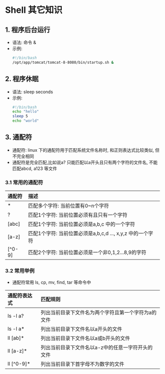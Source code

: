 # Shell 其它知识

## 1. 程序后台运行

* 语法: 命令 &
* 示例:
  ```bash
  #!/bin/bash
  /opt/app/tomcat/tomcat-8-8080/bin/startup.sh &
  ```

## 2. 程序休眠

* 语法: sleep seconds
* 示例:
  ```bash
  #!/bin/bash
  echo "hello"
  sleep 5
  echo "world"
  ```

## 3. 通配符

* 通配符: linux 下的通配符用于匹配系统文件名称时, 和正则表达式比较类似, 但不完全相同
* 通配符是完全匹配,比如说a? 只能匹配以a开头且只有两个字符的文件名, 不能匹配abcd, a123 等文件

### 3.1 常用的通配符

| 通配符 | 描述 |
| :--- | :--- |
| * | 匹配多个字符: 当前位置有0~n个字符 
| ? | 匹配1个字符: 当前位置必须有且只有一个字符 ||
| [abc] | 匹配1个字符: 当前位置必须是a,b,c 中的一个字符 |
| [a-z] | 匹配1个字符: 当前位置必须是a,b,c,d ..., x,y,z 中的一个字符 |
| [^0-9] | 匹配2个字符: 当前位置必须是一个非0,1,2...8,9的字符 |

### 3.2 常用举例
* 通配符常用 ls, cp, mv, find, tar 等命令中

| 通配符表达式 | 匹配规则 |
| :--- | :--- |
| ls -l a? | 列出当前目录下文件名为两个字符且第一个字符为a的文件 |
| ls -l a* | 列出当前目录下文件名以a开头的文件 |
| ll [ab]* | 列出当前目录下文件名以a或b开头的文件 |
| ll [a-z]* | 列出当前目录下文件名以a-z中的任意一字符开头的文件 |
| ll [^0-9]* | 列出当前目录下首字母不为数字的文件 |



































































